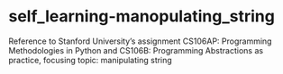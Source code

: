 # self_learning-manopulating_string
Reference to Stanford University’s assignment CS106AP: Programming Methodologies in Python and CS106B: Programming Abstractions as practice, focusing topic: manipulating string
